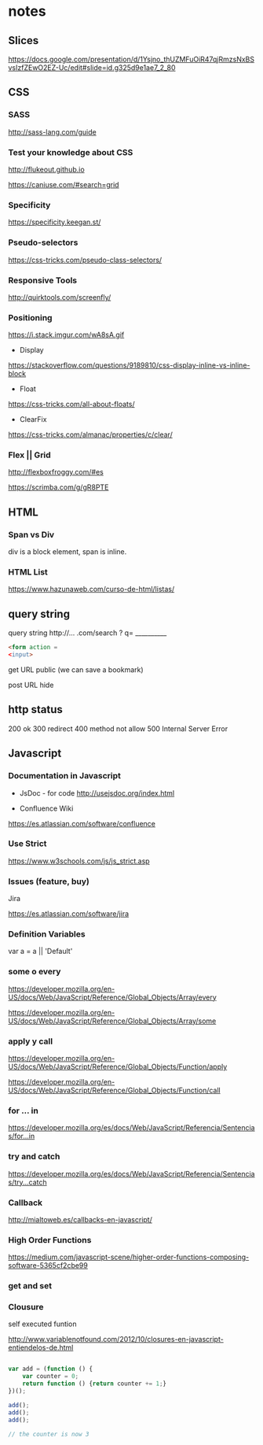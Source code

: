 # notes


## Slices
https://docs.google.com/presentation/d/1Ysjno_thUZMFuOiR47qjRmzsNxBSvsIzfZEwO2EZ-Uc/edit#slide=id.g325d9e1ae7_2_80

## CSS


### SASS

http://sass-lang.com/guide

### Test your knowledge about CSS

http://flukeout.github.io

https://caniuse.com/#search=grid


### Specificity

https://specificity.keegan.st/

### Pseudo-selectors

https://css-tricks.com/pseudo-class-selectors/

### Responsive Tools
http://quirktools.com/screenfly/

### Positioning

https://i.stack.imgur.com/wA8sA.gif

* Display

https://stackoverflow.com/questions/9189810/css-display-inline-vs-inline-block

* Float

https://css-tricks.com/all-about-floats/

* ClearFix

https://css-tricks.com/almanac/properties/c/clear/

### Flex || Grid
http://flexboxfroggy.com/#es

https://scrimba.com/g/gR8PTE



## HTML

### Span vs Div

div is a block element, span is inline.

### HTML List

https://www.hazunaweb.com/curso-de-html/listas/

## query string
query string http://... .com/search ? q= __________

``` html
<form action = 
<input>
```
get URL public (we can save a bookmark)

post URL hide


## http status

200 ok 
300 redirect
400 method not allow
500 Internal Server Error



## Javascript

### Documentation in Javascript

* JsDoc - for code
http://usejsdoc.org/index.html

* Confluence Wiki

https://es.atlassian.com/software/confluence

### Use Strict

https://www.w3schools.com/js/js_strict.asp

### Issues (feature, buy)
Jira

https://es.atlassian.com/software/jira

### Definition Variables

var a = a || 'Default'

### some o every 

https://developer.mozilla.org/en-US/docs/Web/JavaScript/Reference/Global_Objects/Array/every

https://developer.mozilla.org/en-US/docs/Web/JavaScript/Reference/Global_Objects/Array/some

### apply y call

https://developer.mozilla.org/en-US/docs/Web/JavaScript/Reference/Global_Objects/Function/apply

https://developer.mozilla.org/en-US/docs/Web/JavaScript/Reference/Global_Objects/Function/call

### for ... in

https://developer.mozilla.org/es/docs/Web/JavaScript/Referencia/Sentencias/for...in

### try and catch

https://developer.mozilla.org/es/docs/Web/JavaScript/Referencia/Sentencias/try...catch

### Callback
http://mialtoweb.es/callbacks-en-javascript/

### High Order Functions

https://medium.com/javascript-scene/higher-order-functions-composing-software-5365cf2cbe99



### get and set


### Clousure
self executed funtion

http://www.variablenotfound.com/2012/10/closures-en-javascript-entiendelos-de.html


```javascript

var add = (function () {
    var counter = 0;
    return function () {return counter += 1;}
})();

add();
add();
add();

// the counter is now 3

```